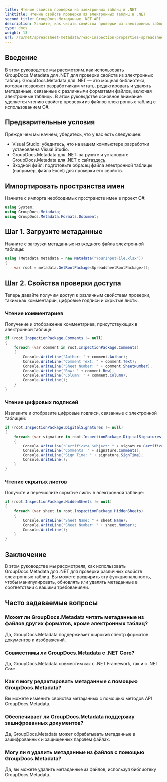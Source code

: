 ```yaml
---
title: Чтение свойств проверки из электронных таблиц в .NET
linktitle: Чтение свойств проверки из электронных таблиц в .NET
second_title: GroupDocs.Метаданные .NET API
description: Узнайте, как читать свойства проверки из электронных таблиц с помощью GroupDocs.Metadata для .NET. Получите доступ к комментариям, цифровым подписям и скрытым листам без особых усилий.
type: docs
weight: 13
url: /ru/net/spreadsheet-metadata/read-inspection-properties-spreadsheets/
---
```

## Введение
В этом руководстве мы рассмотрим, как использовать GroupDocs.Metadata для .NET для проверки свойств из электронных таблиц. GroupDocs.Metadata для .NET — это мощная библиотека, которая позволяет разработчикам читать, редактировать и удалять метаданные, связанные с различными форматами файлов, включая электронные таблицы. В этом руководстве основное внимание уделяется чтению свойств проверки из файлов электронных таблиц с использованием C#.
## Предварительные условия
Прежде чем мы начнем, убедитесь, что у вас есть следующее:
- Visual Studio: убедитесь, что на вашем компьютере разработки установлена Visual Studio.
-  GroupDocs.Metadata для .NET: загрузите и установите GroupDocs.Metadata для .NET с сайта[здесь](https://releases.groupdocs.com/metadata/net/).
- Входной файл: подготовьте образец файла электронной таблицы (например, файла Excel) для проверки его свойств.

## Импортировать пространства имен
Начните с импорта необходимых пространств имен в проект C#:
```csharp
using System;
using GroupDocs.Metadata;
using GroupDocs.Metadata.Formats.Document;
```
## Шаг 1. Загрузите метаданные
Начните с загрузки метаданных из входного файла электронной таблицы:
```csharp
using (Metadata metadata = new Metadata("YourInputFile.xlsx"))
{
    var root = metadata.GetRootPackage<SpreadsheetRootPackage>();
```
## Шаг 2. Свойства проверки доступа
Теперь давайте получим доступ к различным свойствам проверки, таким как комментарии, цифровые подписи и скрытые листы.
### Чтение комментариев
Получение и отображение комментариев, присутствующих в электронной таблице:
```csharp
if (root.InspectionPackage.Comments != null)
{
    foreach (var comment in root.InspectionPackage.Comments)
    {
        Console.WriteLine("Author: " + comment.Author);
        Console.WriteLine("Comment Text: " + comment.Text);
        Console.WriteLine("Sheet Number: " + comment.SheetNumber);
        Console.WriteLine("Row: " + comment.Row);
        Console.WriteLine("Column: " + comment.Column);
        Console.WriteLine();
    }
}
```
### Чтение цифровых подписей
Извлеките и отобразите цифровые подписи, связанные с электронной таблицей:
```csharp
if (root.InspectionPackage.DigitalSignatures != null)
{
    foreach (var signature in root.InspectionPackage.DigitalSignatures)
    {
        Console.WriteLine("Certificate Subject: " + signature.CertificateSubject);
        Console.WriteLine("Comments: " + signature.Comments);
        Console.WriteLine("Sign Time: " + signature.SignTime);
        Console.WriteLine();
    }
}
```
### Чтение скрытых листов
Получите и перечислите скрытые листы в электронной таблице:
```csharp
if (root.InspectionPackage.HiddenSheets != null)
{
    foreach (var sheet in root.InspectionPackage.HiddenSheets)
    {
        Console.WriteLine("Sheet Name: " + sheet.Name);
        Console.WriteLine("Sheet Number: " + sheet.Number);
        Console.WriteLine();
    }
}
```

## Заключение
В этом руководстве мы рассмотрели, как использовать GroupDocs.Metadata для .NET для проверки различных свойств электронных таблиц. Вы можете расширить эту функциональность, чтобы манипулировать, обновлять или удалять метаданные в соответствии с вашими требованиями.

## Часто задаваемые вопросы
### Может ли GroupDocs.Metadata читать метаданные из файлов других форматов, кроме электронных таблиц?
Да, GroupDocs.Metadata поддерживает широкий спектр форматов документов и изображений.
### Совместимы ли GroupDocs.Metadata с .NET Core?
Да, GroupDocs.Metadata совместим как с .NET Framework, так и с .NET Core.
### Как я могу редактировать метаданные с помощью GroupDocs.Metadata?
Вы можете изменить свойства метаданных с помощью методов API GroupDocs.Metadata.
### Обеспечивает ли GroupDocs.Metadata поддержку зашифрованных документов?
Да, GroupDocs.Metadata может обрабатывать метаданные в зашифрованных и защищенных паролем файлах.
### Могу ли я удалить метаданные из файлов с помощью GroupDocs.Metadata?
Да, вы можете удалить метаданные из файлов, используя библиотеку GroupDocs.Metadata.